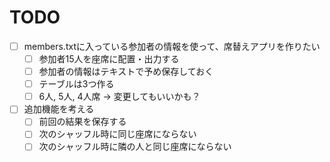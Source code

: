 TODO
=====================
- [ ] members.txtに入っている参加者の情報を使って、席替えアプリを作りたい
    - [ ] 参加者15人を座席に配置・出力する
    - [ ] 参加者の情報はテキストで予め保存しておく
    - [ ] テーブルは3つ作る
    - [ ] 6人, 5人, 4人席 → 変更してもいいかも？

- [ ] 追加機能を考える
    - [ ] 前回の結果を保存する
    - [ ] 次のシャッフル時に同じ座席にならない
    - [ ] 次のシャッフル時に隣の人と同じ座席にならない
